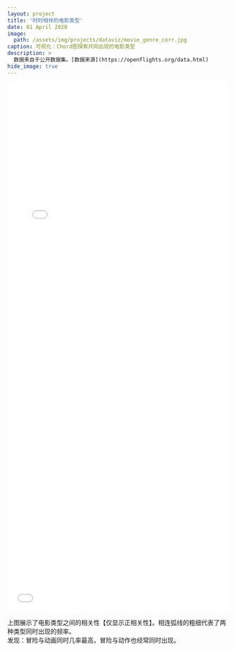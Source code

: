 ```yaml
---
layout: project
title: '时时相伴的电影类型'
date: 01 April 2020
image:  
  path: /assets/img/projects/dataviz/movie_genre_corr.jpg
caption: 可视化：Chord图探索共同出现的电影类型
description: >
  数据来自于公开数据集。[数据来源](https://openflights.org/data.html)
hide_image: true
---
```

<iFrame seamless frameborder="0" 
src='/assets/img/projects/dataviz/movie_genre.html'  width="100%" height="800px"  frameborder="0" name="Chord Diagram for Genres" scrolling="no">
</iFrame>  

<iFrame seamless frameborder="0"
  src='/assets/img/projects/emotion_arc/Joker.html'  width="100%" height="400vh" scrolling="no">
</iFrame>

上图展示了电影类型之间的相关性【仅显示正相关性】。相连弧线的粗细代表了两种类型同时出现的频率。  
发现：冒险与动画同时几率最高，冒险与动作也经常同时出现。

